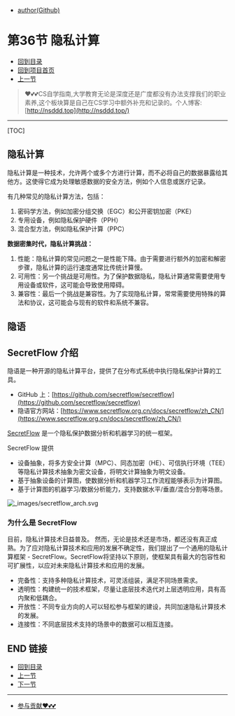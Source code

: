 + [author(Github)](https://github.com)

# 第36节 隐私计算

+ [回到目录](../README.md)
+ [回到项目首页](../../README.md)
+ [上一节](35.md)
> ❤️💕💕CS自学指南,大学教育无论是深度还是广度都没有办法支撑我们的职业素养,这个板块算是自己在CS学习中额外补充和记录的。个人博客:[http://nsddd.top](http://nsddd.top/)
---
[TOC]

## 隐私计算

隐私计算是一种技术，允许两个或多个方进行计算，而不必将自己的数据暴露给其他方。这使得它成为处理敏感数据的安全方法，例如个人信息或医疗记录。

有几种常见的隐私计算方法，包括：

1. 密码学方法，例如加密分组交换（EGC）和公开密钥加密（PKE）
2. 专用设备，例如隐私保护硬件（PPH）
3. 混合型方法，例如隐私保护计算（PPC）



**数据密集时代，隐私计算挑战：**

1. 性能：隐私计算的常见问题之一是性能下降。由于需要进行额外的加密和解密步骤，隐私计算的运行速度通常比传统计算慢。
2. 可用性：另一个挑战是可用性。为了保护数据隐私，隐私计算通常需要使用专用设备或软件，这可能会导致使用障碍。
3. 兼容性：最后一个挑战是兼容性。为了实现隐私计算，常常需要使用特殊的算法和协议，这可能会与现有的软件和系统不兼容。



## 隐语

## SecretFlow 介绍

隐语是一种开源的隐私计算平台，提供了在分布式系统中执行隐私保护计算的工具。

+ GitHub 上：[https://github.com/secretflow/secretflow](https://github.com/secretflow/secretflow)
+ 隐语官方网站：[https://www.secretflow.org.cn/docs/secretflow/zh_CN/](https://www.secretflow.org.cn/docs/secretflow/zh_CN/)

[SecretFlow](https://github.com/secretflow/secretflow) 是一个隐私保护数据分析和机器学习的统一框架。

SecretFlow 提供

+ 设备抽象，将多方安全计算（MPC）、同态加密（HE）、可信执行环境（TEE）等隐私计算技术抽象为密文设备，将明文计算抽象为明文设备。
+ 基于抽象设备的计算图，使数据分析和机器学习工作流程能够表示为计算图。
+ 基于计算图的机器学习/数据分析能力，支持数据水平/垂直/混合分割等场景。

![_images/secretflow_arch.svg](http://sm.nsddd.top/sm202301072116594.svg+xml)

### 为什么是 SecretFlow

目前，隐私计算技术日益普及。 然而，无论是技术还是市场，都还没有真正成熟。为了应对隐私计算技术和应用的发展不确定性，我们提出了一个通用的隐私计算框架 - SecretFlow。SecretFlow将坚持以下原则，使框架具有最大的包容性和可扩展性，以应对未来隐私计算技术和应用的发展。

+ 完备性：支持多种隐私计算技术，可灵活组装，满足不同场景需求。
+ 透明性：构建统一的技术框架，尽量让底层技术迭代对上层透明应用，具有高内聚和低耦合。
+ 开放性：不同专业方向的人可以轻松参与框架的建设，共同加速隐私计算技术的发展。
+ 连接性：不同底层技术支持的场景中的数据可以相互连接。





## END 链接

+ [回到目录](../README.md)
+ [上一节](35.md)
+ [下一节](37.md)
---
+ [参与贡献❤️💕💕](https://github.com/3293172751/Block_Chain/blob/master/Git/git-contributor.md)